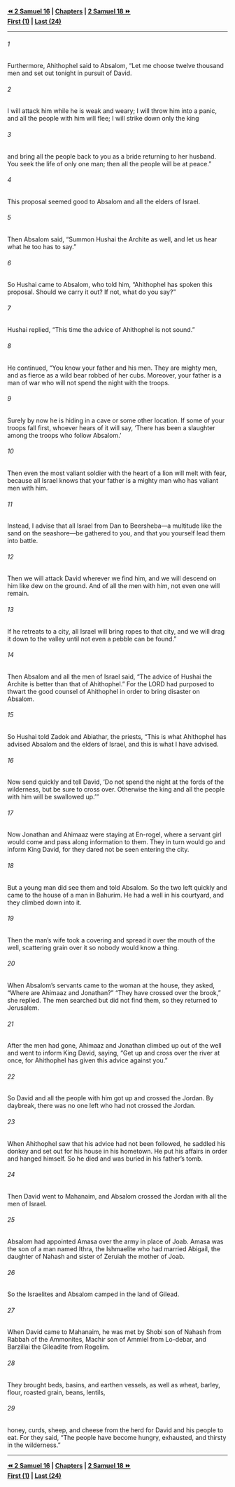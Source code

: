   
**[⏪ 2 Samuel 16](./2%20Samuel%2016.md) | [Chapters](./_index.md) | [2 Samuel 18 ⏩](./2%20Samuel%2018.md)**  
**[First (1)](./2%20Samuel%201.md) | [Last (24)](./2%20Samuel%2024.md)**  
  
---  
  
###### 1  
Furthermore, Ahithophel said to Absalom, “Let me choose twelve thousand men and set out tonight in pursuit of David.  
  
###### 2  
I will attack him while he is weak and weary; I will throw him into a panic, and all the people with him will flee; I will strike down only the king  
  
###### 3  
and bring all the people back to you as a bride returning to her husband. You seek the life of only one man; then all the people will be at peace.”  
  
###### 4  
This proposal seemed good to Absalom and all the elders of Israel.  
  
###### 5  
Then Absalom said, “Summon Hushai the Archite as well, and let us hear what he too has to say.”  
  
###### 6  
So Hushai came to Absalom, who told him, “Ahithophel has spoken this proposal. Should we carry it out? If not, what do you say?”  
  
###### 7  
Hushai replied, “This time the advice of Ahithophel is not sound.”  
  
###### 8  
He continued, “You know your father and his men. They are mighty men, and as fierce as a wild bear robbed of her cubs. Moreover, your father is a man of war who will not spend the night with the troops.  
  
###### 9  
Surely by now he is hiding in a cave or some other location. If some of your troops fall first, whoever hears of it will say, ‘There has been a slaughter among the troops who follow Absalom.’  
  
###### 10  
Then even the most valiant soldier with the heart of a lion will melt with fear, because all Israel knows that your father is a mighty man who has valiant men with him.  
  
###### 11  
Instead, I advise that all Israel from Dan to Beersheba—a multitude like the sand on the seashore—be gathered to you, and that you yourself lead them into battle.  
  
###### 12  
Then we will attack David wherever we find him, and we will descend on him like dew on the ground. And of all the men with him, not even one will remain.  
  
###### 13  
If he retreats to a city, all Israel will bring ropes to that city, and we will drag it down to the valley until not even a pebble can be found.”  
  
###### 14  
Then Absalom and all the men of Israel said, “The advice of Hushai the Archite is better than that of Ahithophel.” For the LORD had purposed to thwart the good counsel of Ahithophel in order to bring disaster on Absalom.  
  
###### 15  
So Hushai told Zadok and Abiathar, the priests, “This is what Ahithophel has advised Absalom and the elders of Israel, and this is what I have advised.  
  
###### 16  
Now send quickly and tell David, ‘Do not spend the night at the fords of the wilderness, but be sure to cross over. Otherwise the king and all the people with him will be swallowed up.’”  
  
###### 17  
Now Jonathan and Ahimaaz were staying at En-rogel, where a servant girl would come and pass along information to them. They in turn would go and inform King David, for they dared not be seen entering the city.  
  
###### 18  
But a young man did see them and told Absalom. So the two left quickly and came to the house of a man in Bahurim. He had a well in his courtyard, and they climbed down into it.  
  
###### 19  
Then the man’s wife took a covering and spread it over the mouth of the well, scattering grain over it so nobody would know a thing.  
  
###### 20  
When Absalom’s servants came to the woman at the house, they asked, “Where are Ahimaaz and Jonathan?” “They have crossed over the brook,” she replied. The men searched but did not find them, so they returned to Jerusalem.  
  
###### 21  
After the men had gone, Ahimaaz and Jonathan climbed up out of the well and went to inform King David, saying, “Get up and cross over the river at once, for Ahithophel has given this advice against you.”  
  
###### 22  
So David and all the people with him got up and crossed the Jordan. By daybreak, there was no one left who had not crossed the Jordan.  
  
###### 23  
When Ahithophel saw that his advice had not been followed, he saddled his donkey and set out for his house in his hometown. He put his affairs in order and hanged himself. So he died and was buried in his father’s tomb.  
  
###### 24  
Then David went to Mahanaim, and Absalom crossed the Jordan with all the men of Israel.  
  
###### 25  
Absalom had appointed Amasa over the army in place of Joab. Amasa was the son of a man named Ithra, the Ishmaelite who had married Abigail, the daughter of Nahash and sister of Zeruiah the mother of Joab.  
  
###### 26  
So the Israelites and Absalom camped in the land of Gilead.  
  
###### 27  
When David came to Mahanaim, he was met by Shobi son of Nahash from Rabbah of the Ammonites, Machir son of Ammiel from Lo-debar, and Barzillai the Gileadite from Rogelim.  
  
###### 28  
They brought beds, basins, and earthen vessels, as well as wheat, barley, flour, roasted grain, beans, lentils,  
  
###### 29  
honey, curds, sheep, and cheese from the herd for David and his people to eat. For they said, “The people have become hungry, exhausted, and thirsty in the wilderness.”  
  
  
---  
  
**[⏪ 2 Samuel 16](./2%20Samuel%2016.md) | [Chapters](./_index.md) | [2 Samuel 18 ⏩](./2%20Samuel%2018.md)**  
**[First (1)](./2%20Samuel%201.md) | [Last (24)](./2%20Samuel%2024.md)**  
  
